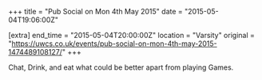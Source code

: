+++
title = "Pub Social on Mon 4th May 2015"
date = "2015-05-04T19:06:00Z"

[extra]
end_time = "2015-05-04T20:00:00Z"
location = "Varsity"
original = "https://uwcs.co.uk/events/pub-social-on-mon-4th-may-2015-1474489108127/"
+++

Chat, Drink, and eat what could be better apart from playing Games.

